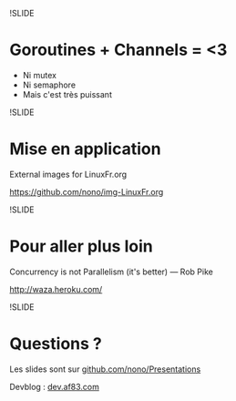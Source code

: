 !SLIDE
# Goroutines + Channels = <3 #

* Ni mutex
* Ni semaphore
* Mais c'est très puissant

!SLIDE
# Mise en application #
External images for LinuxFr.org

https://github.com/nono/img-LinuxFr.org

!SLIDE
# Pour aller plus loin #
Concurrency is not Parallelism (it's better)&nbsp;— Rob Pike

http://waza.heroku.com/

!SLIDE
# Questions ? #
Les slides sont sur [github.com/nono/Presentations](http://github.com/nono/Presentations)

Devblog : [dev.af83.com](http://dev.af83.com)
